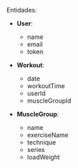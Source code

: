 Entidades:
  - **User**:
    - name
    - email
    - token

  - **Workout**:
    - date
    - workoutTime
    - userId
    - muscleGroupId
  
  - **MuscleGroup**:
    - name
    - exerciseName
    - technique
    - series
    - loadWeight